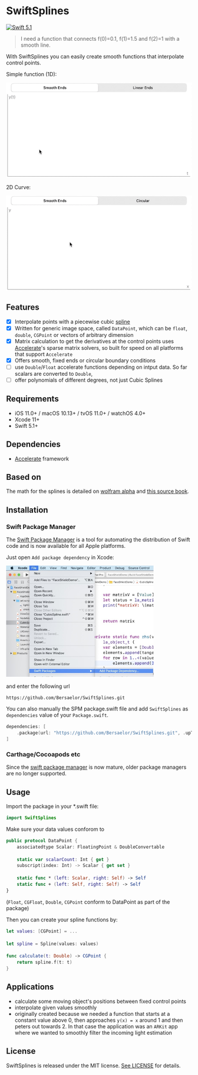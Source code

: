 # SwiftSplines

[![Swift 5.1](https://img.shields.io/badge/Swift-5.1-orange.svg?style=flat)](https://swift.org/)

> I need a function that connects f(0)=0.1, f(1)=1.5 and f(2)=1 with a smooth line.

With SwiftSplines you can easily create smooth functions that interpolate control points.

Simple function (1D):

![1D Example](/.meta/simplefunction.gif?raw=true)

2D Curve:

![2D Example](/.meta/2dcurve.gif?raw=true)

## Features

- [x] Interpolate points with a piecewise cubic [spline](https://en.wikipedia.org/wiki/Spline_(mathematics))
- [x] Written for generic image space, called `DataPoint`, which can be `float`, `double`, `CGPoint` or vectors of arbitrary dimension
- [x] Matrix calculation to get the derivatives at the control points uses [Accelerate](https://developer.apple.com/documentation/accelerate)'s sparse matrix solvers, so built for speed on all platforms that support `Accelerate`
- [x] Offers smooth, fixed ends or circular boundary conditions
- [ ] use `Double`/`Float` accelerate functions depending on intput data. So far scalars are converted to `Double`, 
- [ ] offer polynomials of different degrees, not just Cubic Splines 

## Requirements

- iOS 11.0+ / macOS 10.13+ / tvOS 11.0+ / watchOS 4.0+
- Xcode 11+
- Swift 5.1+

## Dependencies

- [Accelerate](https://developer.apple.com/documentation/accelerate) framework

## Based on

The math for the splines is detailed on [wolfram alpha](https://mathworld.wolfram.com/CubicSpline.html) and [this source book](https://www.elsevier.com/books/an-introduction-to-splines-for-use-in-computer-graphics-and-geometric-modeling/bartels/978-0-08-050921-1).

## Installation

### Swift Package Manager

The [Swift Package Manager](https://swift.org/package-manager/) is a tool for automating the distribution of Swift code and is now available for all Apple platforms.

Just open `Add package dependency` in Xcode:

<img src="https://github.com/Bersaelor/SwiftSplines/raw/master/.meta/xcode.jpg?raw=true" width="400">

and enter the following url 
```
https://github.com/Bersaelor/SwiftSplines.git
```

You can also manually the SPM package.swift file and add `SwiftSplines`  as `dependencies` value of your `Package.swift`.

```swift
dependencies: [
    .package(url: "https://github.com/Bersaelor/SwiftSplines.git", .upToNextMajor(from: "0.1.0"))
]
```

### Carthage/Cocoapods etc

Since the [swift package manager](https://swift.org/package-manager/) is now mature, older package managers are no longer supported.


## Usage

Import the package in your *.swift file:
```swift
import SwiftSplines
```

Make sure your data values conforom to 
```swift
public protocol DataPoint {
    associatedtype Scalar: FloatingPoint & DoubleConvertable
    
    static var scalarCount: Int { get }
    subscript(index: Int) -> Scalar { get set }
    
    static func * (left: Scalar, right: Self) -> Self
    static func + (left: Self, right: Self) -> Self
}
```
(`Float`, `CGFloat`, `Double`, `CGPoint` conform to DataPoint as part of the package)

Then you can create your spline functions by:
```swift
let values: [CGPoint] = ...

let spline = Spline(values: values)

func calculate(t: Double) -> CGPoint {
    return spline.f(t: t)
}
```

## Applications

- calculate some moving object's positions between fixed control points 
- interpolate given values smoothly
- originally created because we needed a function that starts at a constant value above 0, then approaches `y(x) = x` around 1 and then peters out towards 2. In that case the application was an `ARKit` app where we wanted to smoothly filter the incoming light estimation

## License

SwiftSplines is released under the MIT license. [See LICENSE](https://github.com/Bersaelor/SwiftSplines/blob/master/LICENSE) for details.
